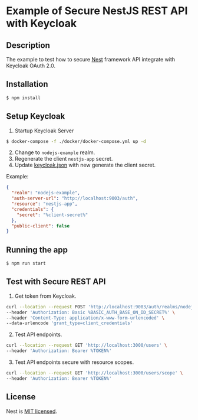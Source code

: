 # Example of Secure NestJS REST API with Keycloak

## Description

The example to test how to secure [Nest](https://github.com/nestjs/nest) framework API integrate with Keycloak OAuth 2.0.

## Installation

```bash
$ npm install
```

## Setup Keycloak

1. Startup Keycloak Server

```bash
$ docker-compose -f ./docker/docker-compose.yml up -d 
```

2. Change to `nodejs-example` realm.
3. Regenerate the client `nestjs-app` secret.
4. Update [keycloak.json](./keycloak.json) with new generate the client secret.

Example:

```json
{
  "realm": "nodejs-example",
  "auth-server-url": "http://localhost:9003/auth",
  "resource": "nestjs-app",
  "credentials": {
    "secret": "%client-secret%"
  },
  "public-client": false
}
```

## Running the app

```bash
$ npm run start
```

## Test with Secure REST API

1. Get token from Keycloak.

```bash
curl --location --request POST 'http://localhost:9003/auth/realms/nodejs-example/protocol/openid-connect/token' \
--header 'Authorization: Basic %BASIC_AUTH_BASE_ON_ID_SECRET%' \
--header 'Content-Type: application/x-www-form-urlencoded' \
--data-urlencode 'grant_type=client_credentials'
```

2. Test API endpoints.

```bash
curl --location --request GET 'http://localhost:3000/users' \
--header 'Authorization: Bearer %TOKEN%'
```

3. Test API endpoints secure with resource scopes.

```bash
curl --location --request GET 'http://localhost:3000/users/scope' \
--header 'Authorization: Bearer %TOKEN%'
```

## License

  Nest is [MIT licensed](https://github.com/nestjs/nest/blob/master/LICENSE).
